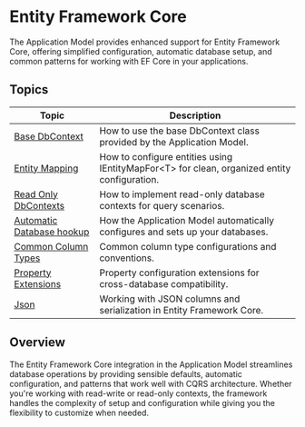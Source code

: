# Entity Framework Core

The Application Model provides enhanced support for Entity Framework Core, offering simplified configuration, automatic database setup, and common patterns for working with EF Core in your applications.

## Topics

| Topic | Description |
| ------- | ----------- |
| [Base DbContext](./base-db-context.md) | How to use the base DbContext class provided by the Application Model. |
| [Entity Mapping](./entity-mapping.md) | How to configure entities using IEntityMapFor&lt;T&gt; for clean, organized entity configuration. |
| [Read Only DbContexts](./read-only.md) | How to implement read-only database contexts for query scenarios. |
| [Automatic Database hookup](./automatic-database-hookup.md) | How the Application Model automatically configures and sets up your databases. |
| [Common Column Types](./common-column-types.md) | Common column type configurations and conventions. |
| [Property Extensions](./property-extensions.md) | Property configuration extensions for cross-database compatibility. |
| [Json](./json.md) | Working with JSON columns and serialization in Entity Framework Core. |

## Overview

The Entity Framework Core integration in the Application Model streamlines database operations by providing sensible defaults, automatic configuration, and patterns that work well with CQRS architecture. Whether you're working with read-write or read-only contexts, the framework handles the complexity of setup and configuration while giving you the flexibility to customize when needed.
